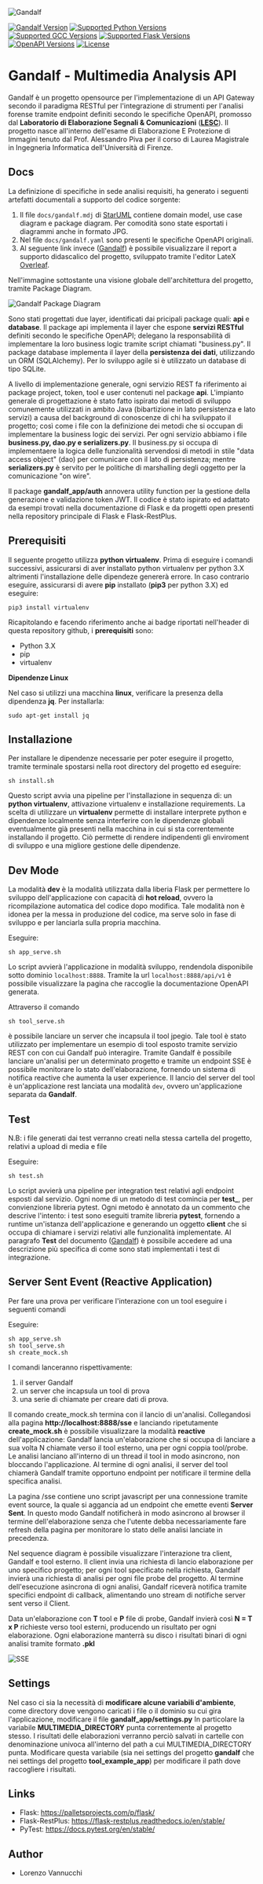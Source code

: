 ![Gandalf](docs/logo.png)

[![Gandalf Version](https://img.shields.io/badge/Gandalf-v1.0-f2f2f2?style=for-the-badge)](/)
[![Supported Python Versions](https://img.shields.io/badge/Python-3.6.9-green?logo=python&style=for-the-badge)](/)
[![Supported GCC Versions](https://img.shields.io/badge/GCC-4.2.1-orange?style=for-the-badge)](/)
[![Supported Flask Versions](https://img.shields.io/badge/Flask-0.9.2-blue?logo=flask&style=for-the-badge)](/)
[![OpenAPI Versions](https://img.shields.io/badge/OpenAPI-3.0.3-yellow?&style=for-the-badge)](/)
[![License](https://img.shields.io/badge/License-Apache--2.0-red?logo=apache&style=for-the-badge)](/)

# Gandalf - Multimedia Analysis API

Gandalf è un progetto opensource per l'implementazione di un API Gateway secondo il paradigma RESTful per l'integrazione di strumenti per l'analisi forense tramite endpoint definiti secondo 
le specifiche OpenAPI, promosso dal **Laboratorio di Elaborazione Segnali  & Comunicazioni** ([**LESC**](https://lesc.dinfo.unifi.it/it)).
Il progetto nasce all'interno dell'esame di Elaborazione E Protezione di Immagini tenuto dal Prof. Alessandro Piva per il corso di Laurea Magistrale in Ingegneria Informatica dell'Università di Firenze.

Docs
----------

La definizione di specifiche in sede analisi requisiti, ha generato i seguenti artefatti documentali a supporto del codice sorgente:

1) Il file `docs/gandalf.mdj` di [StarUML](https://staruml.io/) contiene domain model, use case diagram e package diagram. Per comodità sono state esportati i diagrammi anche in formato JPG.
2) Nel file `docs/gandalf.yaml` sono presenti le specifiche OpenAPI originali.
3) Al seguente link invece ([Gandalf](https://www.overleaf.com/read/kmzwgwkschkc)) è possibile visualizzare il report a supporto didascalico del progetto, sviluppato tramite l'editor LateX [Overleaf](https://www.overleaf.com/).

Nell'immagine sottostante una visione globale dell'architettura del progetto, tramite Package Diagram.

![Gandalf Package Diagram](docs/GandalfPackageDiagram.png)

Sono stati progettati due layer, identificati dai pricipali package quali: **api** e **database**. Il package api implementa il layer che espone **servizi RESTful** definiti secondo le specifiche OpenAPI; delegano 
la responsabilità di implementare la loro business logic tramite script chiamati "business.py". Il package database implementa il layer della **persistenza dei dati**, utilizzando
un ORM (SQLAlchemy). Per lo sviluppo agile si è utilizzato un database di tipo SQLite.

A livello di implementazione generale, ogni servizio REST fa riferimento ai package project, token, tool e user contenuti nel package **api**. L'impianto generale di progettazione
è stato fatto ispirato dai metodi di sviluppo comunemente utilizzati in ambito Java (bibartizione in lato persistenza e lato servizi) a causa del background di conoscenze di chi ha sviluppato il progetto; così come i file con la definizione dei metodi
che si occupan di implementare la business logic dei servizi. Per ogni servizio abbiamo i file **business.py, dao.py e serializers.py**. Il business.py si occupa di implementaere la logica delle funzionalità
servendosi di metodi in stile "data access object" (dao) per comunicare con il lato di persistenza; mentre **serializers.py** è servito per le politiche di marshalling degli oggetto per la comunicazione "on wire".

Il package **gandalf_app/auth** annovera utility function per la gestione della generazione e validazione token JWT. Il codice è stato ispirato ed adattato da esempi trovati nella documentazione 
di Flask e da progetti open presenti nella repository principale di Flask e Flask-RestPlus.

Prerequisiti
----------

Il seguente progetto utilizza **python virtualenv**. Prima di eseguire i comandi successivi, assicurarsi di aver installato python virtualenv per python 3.X altrimenti l'installazione delle dipendeze genererà errore.
In caso contrario eseguire, assicurarsi di avere **pip** installato (**pip3** per python 3.X) ed eseguire:

`pip3 install virtualenv`

Ricapitolando e facendo riferimento anche ai badge riportati nell'header di questa repository github, i **prerequisiti** sono:

* Python 3.X 
* pip
* virtualenv

**Dipendenze Linux**

Nel caso si utilizzi una macchina **linux**, verificare la presenza della dipendenza **jq**. Per installarla:

`sudo apt-get install jq`


Installazione
----------

Per installare le dipendenze necessarie per poter eseguire il progetto, tramite terminale spostarsi nella root directory del progetto ed eseguire:

    sh install.sh
    
Questo script avvia una pipeline per l'installazione in sequenza di: un **python virtualenv**, attivazione virtualenv e installazione requirements.
La scelta di utilizzare un **virtualenv** permette di installare interprete python  e dipendenze localmente senza interferire con le dipendenze globali eventualmente già presenti
nella macchina in cui si sta correntemente installando il progetto. Ciò permette di rendere indipendenti gli enviroment di sviluppo e una migliore
gestione delle dipendenze.
    
    
Dev Mode
----------

La modalità **dev** è la modalità utilizzata dalla liberia Flask per permettere lo sviluppo dell'applicazione con capacità di 
**hot reload**, ovvero la ricompilazione automatica del codice dopo modifica. Tale modalità non è idonea per la messa in produzione del codice,
ma serve solo in fase di sviluppo e per lanciarla sulla propria macchina.

Eseguire:

    sh app_serve.sh
    
Lo script avvierà l'applicazione in modalità sviluppo, rendendola disponibile sotto dominio `localhost:8888`. Tramite la url `localhost:8888/api/v1` è possibile visualizzare la pagina che raccoglie la documentazione OpenAPI generata.

Attraverso il comando

    sh tool_serve.sh
    
è possibile lanciare un server che incapsula il tool jpegio. Tale tool è stato utilizzato per implementare un esempio di tool esposto tramite servizio REST con con cui Gandalf può interagire.
Tramite Gandalf è possibile lanciare un'analisi per un determinato progetto e tramite un endpoint SSE è possibile monitorare lo stato dell'elaborazione, fornendo un sistema di notifica reactive che aumenta
la user experience.
Il lancio del server del tool è un'applicazione rest lanciata una modalità `dev`, ovvero un'applicazione separata da **Gandalf**.

Test
----------

N.B: i file generati dai test verranno creati nella stessa cartella del progetto, relativi a upload di media e file

Eseguire:

    sh test.sh
    
Lo script avvierà una pipeline per integration test relativi agli endpoint esposti dal servizio. Ogni nome di un metodo di test comincia per **test_**, per convienzione libreria pytest.
Ogni metodo è annotato da un commento che descrive l'intento: i test sono eseguiti tramite libreria **pytest**, fornendo a runtime un'istanza dell'applicazione e generando
un oggetto **client** che si occupa di chiamare i servizi relativi alle funzionalità implementate. Al paragrafo **Test** del documento ([Gandalf](https://www.overleaf.com/read/kmzwgwkschkc)) è possibile accedere ad una descrizione 
più specifica di come sono stati implementati i test di integrazione.

Server Sent Event (Reactive Application)
----------

Per fare una prova per verificare l'interazione con un tool eseguire i seguenti comandi 

Eseguire:

    sh app_serve.sh
    sh tool_serve.sh
    sh create_mock.sh
    
I comandi lanceranno rispettivamente:

1) il server Gandalf
2) un server che incapsula un tool di prova
3) una serie di chiamate per creare dati di prova.

Il comando create_mock.sh termina con il lancio di un'analisi. Collegandosi alla pagina **http://localhost:8888/sse** e lanciando ripetutamente **create_mock.sh** è possibile 
visualizzare la modalità **reactive** dell'applicazione: Gandalf lancia un'elaborazione che si occupa di lanciare a sua volta N chiamate verso il tool esterno,
una per ogni coppia tool/probe. Le analisi lanciano all'interno di un thread il tool 
in modo asincrono, non bloccando l'applicazione. Al termine di ogni analisi, il server del tool chiamerà Gandalf tramite opportuno endpoint per 
notificare il termine della specifica analisi. 

La pagina /sse contiene uno script javascript per una connessione tramite event source, la quale si aggancia ad un 
endpoint che emette eventi **Server Sent**. In questo modo Gandalf notificherà in modo asincrono al browser il termine dell'elaborazione senza che l'utente 
debba necessariamente fare refresh della pagina per monitorare lo stato delle analisi lanciate in precedenza.

Nel sequence diagram è possibile visualizzare l'interazione tra client, Gandalf e tool esterno. Il client invia una richiesta di lancio elaborazione per uno specifico progetto;
per ogni tool specificato nella richiesta, Gandalf invierà una richiesta di analisi per ogni file probe del progetto. Al termine dell'esecuzione asincrona di ogni analisi, Gandalf riceverà notifica tramite specifici endpoint di callback, alimentando
uno stream di notifiche server sent verso il Client.

Data un'elaborazione con **T** tool e **P** file di probe, Gandalf invierà così **N = T x P** richieste verso tool esterni, producendo un risultato per ogni elaborazione. Ogni elaborazione manterrà su disco i risultati binari di ogni analisi tramite formato **.pkl**

![SSE](docs/sse.png)

Settings
----------

Nel caso ci sia la necessità di **modificare alcune variabili d'ambiente**, come directory dove vengono caricati i file o il dominio su cui gira l'applicazione, modificare il file **gandalf_app/settings.py**
In particolare la variabile **MULTIMEDIA_DIRECTORY** punta correntemente al progetto stesso. I risultati delle elaborazioni verranno perciò salvati in cartelle con denominazione univoca all'interno del path a cui MULTIMEDIA_DIRECTORY punta.
Modificare questa variabile (sia nei settings del progetto **gandalf** che nei settings del progetto **tool_example_app**) per modificare il path dove raccogliere i risultati.

Links
-----

* Flask: https://palletsprojects.com/p/flask/
* Flask-RestPlus: https://flask-restplus.readthedocs.io/en/stable/
* PyTest: https://docs.pytest.org/en/stable/

Author
-----

* Lorenzo Vannucchi

